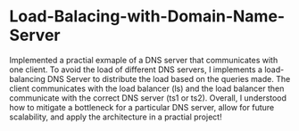 # Load-Balacing-with-Domain-Name-Server

Implemented a practial exmaple of a DNS server that communicates with one client. To avoid the load of different DNS servers, I implements a load-balancing DNS Server to distribute the load based on the queries made. The client communicates with the load balancer (ls) and the load balancer then communicate with the correct DNS server (ts1 or ts2). Overall, I understood how to mitigate a bottleneck for a particular DNS server, allow for future scalability, and apply the architecture in a practial project! 
